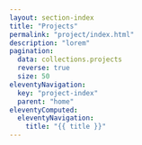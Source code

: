 ```yaml
---
layout: section-index
title: "Projects"
permalink: "project/index.html"
description: "lorem"
pagination:
  data: collections.projects
  reverse: true
  size: 50
eleventyNavigation:
  key: "project-index"
  parent: "home"
eleventyComputed:
  eleventyNavigation:
    title: "{{ title }}"
---
```

